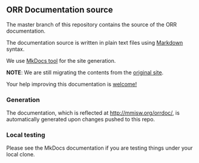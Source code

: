 ## ORR Documentation source

The master branch of this repository contains the source of the ORR documentation. 

The documentation source is written in plain text files using 
[Markdown](http://daringfireball.net/projects/markdown/) syntax.

We use [MkDocs tool](http://www.mkdocs.org/) for the site generation.

**NOTE**: We are still migrating the contents from the 
[original site](https://marinemetadata.org/mmiorrusrman).

Your help improving this documentation is 
[welcome!](https://github.com/mmisw/mmiorr-docs/blob/master/CONTRIBUTING.md)


### Generation

The documentation, which is reflected at http://mmisw.org/orrdoc/, 
is automatically generated upon changes pushed to this repo.


### Local testing

Please see the MkDocs documentation if you are testing things under your local clone.
